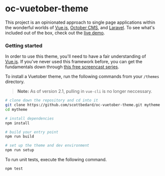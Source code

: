 # oc-vuetober-theme

This project is an opinionated approach to single page applications within the wonderful worlds of [Vue.js](https://vuejs.org), [October CMS](https://octobercms.com), and [Laravel](https://laravel.com). To see what's included out of the box, check out the [live demo](http://vuetober.scottbedard.net).

<a name="getting-started"></a>
### Getting started

In order to use this theme, you'll need to have a fair understanding of [Vue.js](https://vuejs.org). If you've never used this framework before, you can get the fundamentals down through [this free screencast series](http://vuecasts.com/).

To install a Vuetober theme, run the following commands from your `/themes` directory.

> **Note:** As of version 2.1, pulling in `vue-cli` is no longer neccessary.

```bash
# clone down the repository and cd into it
git clone https://github.com/scottbedard/oc-vuetober-theme.git mytheme
cd mytheme

# install dependencies
npm install

# build your entry point
npm run build

# set up the theme and dev environment
npm run setup
```

To run unit tests, execute the following command.

```bash
npm test
```
